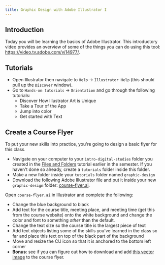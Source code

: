```yaml
---
title: Graphic Design with Adobe Illustrator I
---
```


## Introduction

Today you will be learning the basics of Adobe Illustrator. This introductory video provides an overview of some of the things you can do using this tool: <https://video.tv.adobe.com/v/14977/>.

## Tutorials

- Open Illustrator then navigate to `Help` -> `Illustrator Help` (this should pull up the `Discover` window). 
- Go to `Hands-on tutorials` -> `Orientation` and go through the following tutorials:
	- Discover How Illustrator Art is Unique
	- Take a Tour of the App
	- Jump into color
	- Get started with Text

## Create a Course Flyer

To put your new skills into practice, you're going to design a basic flyer for this class. 

- Navigate on your computer to your `intro-digital-studies` folder you created in the [Files and Folders]({{site.baseurl}}modules/files-folders/) tutorial earlier in the semester. If you haven't done so already, create a `tutorials` folder inside this folder.
- Make a new folder inside your `tutorials` folder named `graphic-design`
- Download the following Adobe Illustrator file and put it inside your new `graphic-design` folder: [course-flyer.ai]({{site.baseurl}}/modules/course-flyer.ai).

Open `course-flyer.ai` in Illustrator and complete the following:

* Change the blue background to black
* Add text for the course title, meeting place, and meeting time (get this from the course website) onto the white background and change the color and font to something *other* than the default.
* Change the text size so the course title is the largest piece of text
* Add text objects listing some of the skills you've learned in the class so far and place this text on top of the black part of the background
* Move and resize the CU icon so that it is anchored to the bottom left corner
* **Bonus**: see if you can figure out how to download and add [this vector image](https://www.vecteezy.com/vector-art/165951-free-linear-electronics-and-digital-devices) to the course flyer.
